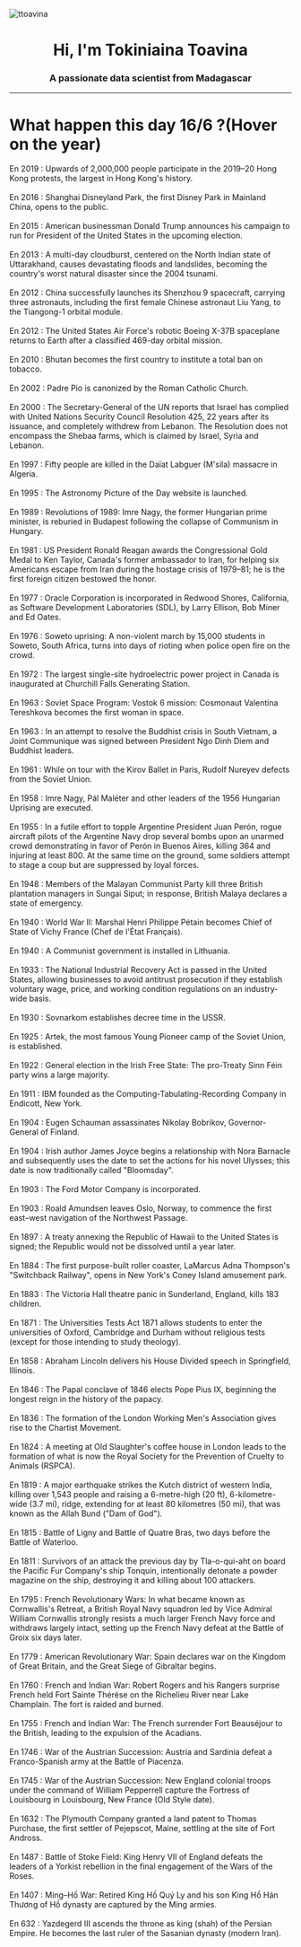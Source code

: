 
<p align="left"> <img src="https://komarev.com/ghpvc/?username=ttoavina&label=Profile%20views&color=0e75b6&style=flat" alt="ttoavina" /> </p>
<h1 align="center">Hi, I'm Tokiniaina Toavina</h1>
<h3 align="center">A passionate data scientist from Madagascar</h3>
    
<hr/>
<h1> What happen this day 16/6 ?(Hover on the year)</h1>

En 2019 : Upwards of 2,000,000 people participate in the 2019–20 Hong Kong protests, the largest in Hong Kong's history.
<br/><br/>
En 2016 : Shanghai Disneyland Park, the first Disney Park in Mainland China, opens to the public.
<br/><br/>
En 2015 : American businessman Donald Trump announces his campaign to run for President of the United States in the upcoming election.
<br/><br/>
En 2013 : A multi-day cloudburst, centered on the North Indian state of Uttarakhand, causes devastating floods and landslides, becoming the country's worst natural disaster since the 2004 tsunami.
<br/><br/>
En 2012 : China successfully launches its Shenzhou 9 spacecraft, carrying three astronauts, including the first female Chinese astronaut Liu Yang, to the Tiangong-1 orbital module.
<br/><br/>
En 2012 : The United States Air Force's robotic Boeing X-37B spaceplane returns to Earth after a classified 469-day orbital mission.
<br/><br/>
En 2010 : Bhutan becomes the first country to institute a total ban on tobacco.
<br/><br/>
En 2002 : Padre Pio is canonized by the Roman Catholic Church.
<br/><br/>
En 2000 : The Secretary-General of the UN reports that Israel has complied with United Nations Security Council Resolution 425, 22 years after its issuance, and completely withdrew from Lebanon. The Resolution does not encompass the Shebaa farms, which is claimed by Israel, Syria and Lebanon.
<br/><br/>
En 1997 : Fifty people are killed in the Daïat Labguer (M'sila) massacre in Algeria.
<br/><br/>
En 1995 : The Astronomy Picture of the Day website is launched.
<br/><br/>
En 1989 : Revolutions of 1989: Imre Nagy, the former Hungarian prime minister, is reburied in Budapest following the collapse of Communism in Hungary.
<br/><br/>
En 1981 : US President Ronald Reagan awards the Congressional Gold Medal to Ken Taylor, Canada's former ambassador to Iran, for helping six Americans escape from Iran during the hostage crisis of 1979–81; he is the first foreign citizen bestowed the honor.
<br/><br/>
En 1977 : Oracle Corporation is incorporated in Redwood Shores, California, as Software Development Laboratories (SDL), by Larry Ellison, Bob Miner and Ed Oates.
<br/><br/>
En 1976 : Soweto uprising: A non-violent march by 15,000 students in Soweto, South Africa, turns into days of rioting when police open fire on the crowd.
<br/><br/>
En 1972 : The largest single-site hydroelectric power project in Canada is inaugurated at Churchill Falls Generating Station.
<br/><br/>
En 1963 : Soviet Space Program: Vostok 6 mission: Cosmonaut Valentina Tereshkova becomes the first woman in space.
<br/><br/>
En 1963 : In an attempt to resolve the Buddhist crisis in South Vietnam, a Joint Communique was signed between President Ngo Dinh Diem and Buddhist leaders.
<br/><br/>
En 1961 : While on tour with the Kirov Ballet in Paris, Rudolf Nureyev defects from the Soviet Union.
<br/><br/>
En 1958 : Imre Nagy, Pál Maléter and other leaders of the 1956 Hungarian Uprising are executed.
<br/><br/>
En 1955 : In a futile effort to topple Argentine President Juan Perón, rogue aircraft pilots of the Argentine Navy drop several bombs upon an unarmed crowd demonstrating in favor of Perón in Buenos Aires, killing 364 and injuring at least 800. At the same time on the ground, some soldiers attempt to stage a coup but are suppressed by loyal forces.
<br/><br/>
En 1948 : Members of the Malayan Communist Party kill three British plantation managers in Sungai Siput; in response, British Malaya declares a state of emergency.
<br/><br/>
En 1940 : World War II: Marshal Henri Philippe Pétain becomes Chief of State of Vichy France (Chef de l'État Français).
<br/><br/>
En 1940 : A Communist government is installed in Lithuania.
<br/><br/>
En 1933 : The National Industrial Recovery Act is passed in the United States, allowing businesses to avoid antitrust prosecution if they establish voluntary wage, price, and working condition regulations on an industry-wide basis.
<br/><br/>
En 1930 : Sovnarkom establishes decree time in the USSR.
<br/><br/>
En 1925 : Artek, the most famous Young Pioneer camp of the Soviet Union, is established.
<br/><br/>
En 1922 : General election in the Irish Free State: The pro-Treaty Sinn Féin party wins a large majority.
<br/><br/>
En 1911 : IBM founded as the Computing-Tabulating-Recording Company in Endicott, New York.
<br/><br/>
En 1904 : Eugen Schauman assassinates Nikolay Bobrikov, Governor-General of Finland.
<br/><br/>
En 1904 : Irish author James Joyce begins a relationship with Nora Barnacle and subsequently uses the date to set the actions for his novel Ulysses; this date is now traditionally called "Bloomsday".
<br/><br/>
En 1903 : The Ford Motor Company is incorporated.
<br/><br/>
En 1903 : Roald Amundsen leaves Oslo, Norway, to commence the first east–west navigation of the Northwest Passage.
<br/><br/>
En 1897 : A treaty annexing the Republic of Hawaii to the United States is signed; the Republic would not be dissolved until a year later.
<br/><br/>
En 1884 : The first purpose-built roller coaster, LaMarcus Adna Thompson's "Switchback Railway", opens in New York's Coney Island amusement park.
<br/><br/>
En 1883 : The Victoria Hall theatre panic in Sunderland, England, kills 183 children.
<br/><br/>
En 1871 : The Universities Tests Act 1871 allows students to enter the universities of Oxford, Cambridge and Durham without religious tests (except for those intending to study theology).
<br/><br/>
En 1858 : Abraham Lincoln delivers his House Divided speech in Springfield, Illinois.
<br/><br/>
En 1846 : The Papal conclave of 1846 elects Pope Pius IX, beginning the longest reign in the history of the papacy.
<br/><br/>
En 1836 : The formation of the London Working Men's Association gives rise to the Chartist Movement.
<br/><br/>
En 1824 : A meeting at Old Slaughter's coffee house in London leads to the formation of what is now the Royal Society for the Prevention of Cruelty to Animals (RSPCA).
<br/><br/>
En 1819 : A major earthquake strikes the Kutch district of western India, killing over 1,543 people and raising a 6-metre-high (20 ft), 6-kilometre-wide (3.7 mi), ridge, extending for at least 80 kilometres (50 mi), that was known as the Allah Bund ("Dam of God").
<br/><br/>
En 1815 : Battle of Ligny and Battle of Quatre Bras, two days before the Battle of Waterloo.
<br/><br/>
En 1811 : Survivors of an attack the previous day by Tla-o-qui-aht on board the Pacific Fur Company's ship Tonquin, intentionally detonate a powder magazine on the ship, destroying it and killing about 100 attackers.
<br/><br/>
En 1795 : French Revolutionary Wars: In what became known as Cornwallis's Retreat, a British Royal Navy squadron led by Vice Admiral William Cornwallis strongly resists a much larger French Navy force and withdraws largely intact, setting up the French Navy defeat at the Battle of Groix six days later.
<br/><br/>
En 1779 : American Revolutionary War: Spain declares war on the Kingdom of Great Britain, and the Great Siege of Gibraltar begins.
<br/><br/>
En 1760 : French and Indian War: Robert Rogers and his Rangers surprise French held Fort Sainte Thérèse on the Richelieu River near Lake Champlain. The fort is raided and burned.
<br/><br/>
En 1755 : French and Indian War: The French surrender Fort Beauséjour to the British, leading to the expulsion of the Acadians.
<br/><br/>
En 1746 : War of the Austrian Succession: Austria and Sardinia defeat a Franco-Spanish army at the Battle of Piacenza.
<br/><br/>
En 1745 : War of the Austrian Succession: New England colonial troops under the command of William Pepperrell capture the Fortress of Louisbourg in Louisbourg, New France (Old Style date).
<br/><br/>
En 1632 : The Plymouth Company granted a land patent to Thomas Purchase, the first settler of Pejepscot, Maine, settling at the site of Fort Andross.
<br/><br/>
En 1487 : Battle of Stoke Field: King Henry VII of England defeats the leaders of a Yorkist rebellion in the final engagement of the Wars of the Roses.
<br/><br/>
En 1407 : Ming–Hồ War: Retired King Hồ Quý Ly and his son King Hồ Hán Thương of Hồ dynasty are captured by the Ming armies.
<br/><br/>
En 632 : Yazdegerd III ascends the throne as king (shah) of the Persian Empire. He becomes the last ruler of the Sasanian dynasty (modern Iran).
<br/><br/>
